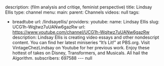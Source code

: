 description: (film analysis and critiqe, feminist perspective)
title: Lindsay Ellis
type: channel
menu:
  main:
    parent: Channels
videos: null
tags:
- breadtube
url: /lindsayellis/
providers:
  youtube:
    name: Lindsay Ellis
    slug: UCG1h-Wqjtwz7uUANw6gazRw
    url: https://www.youtube.com/channel/UCG1h-Wqjtwz7uUANw6gazRw
    description: Lindsay Ellis is creating video essays and other nondescript content.
      You can find her latest miniseries “It’s Lit!” at PBS.org. Visit VintageChezLindsay
      on Youtube for her previous work. Enjoy these hottest of takes on Disney, Transformers,
      and Musicals. All hail the Algorithm.
    subscribers: 697588
--- null
